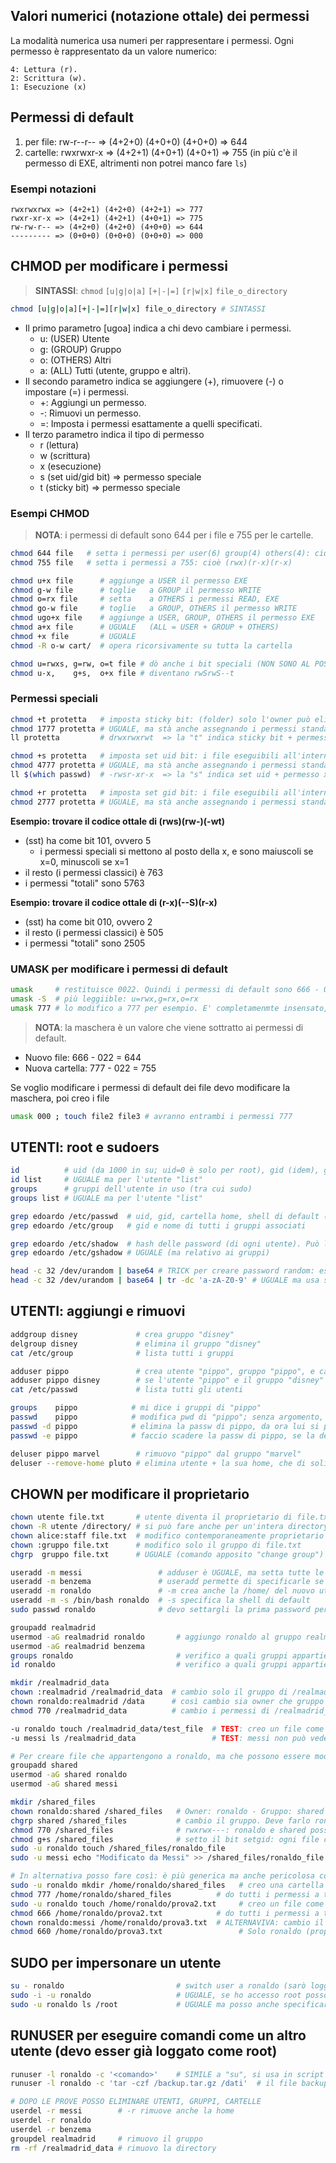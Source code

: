 ## Valori numerici (notazione ottale) dei permessi
La modalità numerica usa numeri per rappresentare i permessi. Ogni permesso è rappresentato da un valore numerico:

    4: Lettura (r).
    2: Scrittura (w).
    1: Esecuzione (x)

## Permessi di default
1. per file: rw-r--r-- => (4+2+0) (4+0+0) (4+0+0) => 644
2. cartelle: rwxrwxr-x => (4+2+1) (4+0+1) (4+0+1) => 755 (in più c'è il permesso di EXE, altrimenti non potrei manco fare `ls`)

### Esempi notazioni
    rwxrwxrwx => (4+2+1) (4+2+0) (4+2+1) => 777
    rwxr-xr-x => (4+2+1) (4+2+1) (4+0+1) => 775
    rw-rw-r-- => (4+2+0) (4+2+0) (4+0+0) => 644
    --------- => (0+0+0) (0+0+0) (0+0+0) => 000

## CHMOD per modificare i permessi
> **SINTASSI**: `chmod` `[u|g|o|a]` `[+|-|=]` `[r|w|x]` `file_o_directory`
```bash
chmod [u|g|o|a][+|-|=][r|w|x] file_o_directory # SINTASSI
```
* Il primo parametro [ugoa] indica a chi devo cambiare i permessi.
  * u: (USER)   Utente  
  * g: (GROUP)  Gruppo 
  * o: (OTHERS) Altri 
  * a: (ALL)    Tutti (utente, gruppo e altri).  
* Il secondo parametro indica se aggiungere (+), rimuovere (-) o impostare (=) i permessi.
  * +: Aggiungi un permesso.  
  * -: Rimuovi un permesso.  
  * =: Imposta i permessi esattamente a quelli specificati.  
* Il terzo parametro indica il tipo di permesso
  * r (lettura)
  * w (scrittura)
  * x (esecuzione)
  * s (set uid/gid bit) => permesso speciale
  * t (sticky bit)      => permesso speciale

### Esempi CHMOD
> **NOTA**: i permessi di default sono 644 per i file e 755 per le cartelle.
```bash
chmod 644 file   # setta i permessi per user(6) group(4) others(4): cioè (rw-)(r--)(r--)
chmod 755 file   # setta i permessi a 755: cioè (rwx)(r-x)(r-x)

chmod u+x file      # aggiunge a USER il permesso EXE
chmod g-w file      # toglie   a GROUP il permesso WRITE
chmod o=rx file     # setta    a OTHERS i permessi READ, EXE
chmod go-w file     # toglie   a GROUP, OTHERS il permesso WRITE
chmod ugo+x file    # aggiunge a USER, GROUP, OTHERS il permesso EXE
chmod a+x file      # UGUALE   (ALL = USER + GROUP + OTHERS)
chmod +x file       # UGUALE
chmod -R o-w cart/  # opera ricorsivamente su tutta la cartella

chmod u=rwxs, g=rw, o=t file # dò anche i bit speciali (NON SONO AL POSTO DELLE x) => rwsrw---T
chmod u-x,    g+s,  o+x file # diventano rwSrwS--t     
```


### Permessi speciali
```bash
chmod +t protetta   # imposta sticky bit: (folder) solo l'owner può eliminare i file all'interno, a prescindere dai permessi sui file
chmod 1777 protetta # UGUALE, ma stà anche assegnando i permessi standard 777. I permessi saranno rwx rwx rwt
ll protetta         # drwxrwxrwt  => la "t" indica sticky bit + permesso x, altrimenti sarebbe "T"

chmod +s protetta   # imposta set uid bit: i file eseguibili all'interno verranno eseguiti con i permessi del proprietario
chmod 4777 protetta # UGUALE, ma stà anche assegnando i permessi standard 777. I permessi saranno rws rwx rwx
ll $(which passwd)  # -rwsr-xr-x  => la "s" indica set uid + permesso x, altrimenti sarebbe "S". Senza set uid non potrei scrivere su quel file di root

chmod +r protetta   # imposta set gid bit: i file eseguibili all'interno verranno eseguiti con i permessi del gruppo proprietario
chmod 2777 protetta # UGUALE, ma stà anche assegnando i permessi standard 777. I permessi saranno rwx rws rwx
```
**Esempio: trovare il codice ottale di (rws)(rw-)(-wt)**
- (sst) ha come bit 101, ovvero 5
  - i permessi speciali si mettono al posto della x, e sono maiuscoli se x=0, minuscoli se x=1
- il resto (i permessi classici) è 763
- i permessi "totali" sono 5763

**Esempio: trovare il codice ottale di (r-x)(--S)(r-x)**
- (sst) ha come bit 010, ovvero 2
- il resto (i permessi classici) è 505
- i permessi "totali" sono 2505



### UMASK per modificare i permessi di default
```bash
umask     # restituisce 0022. Quindi i permessi di default sono 666 - 0022 = 644
umask -S  # più leggiible: u=rwx,g=rx,o=rx
umask 777 # lo modifico a 777 per esempio. E' completamenmte insensato, equivale a u=,g=,o=, è solo un esempio
```
> **NOTA**: la maschera è un valore che viene sottratto ai permessi di default.
- Nuovo file: 666 - 022 = 644
- Nuova cartella: 777 - 022 = 755
 
Se voglio modificare i permessi di default dei file devo modificare la maschera, poi creo i file
```bash
umask 000 ; touch file2 file3 # avranno entrambi i permessi 777
```


## UTENTI: root e sudoers
```bash
id          # uid (da 1000 in su; uid=0 è solo per root), gid (idem), gruppi dell'utente in uso (tra cui sudo)
id list     # UGUALE ma per l'utente "list"
groups      # gruppi dell'utente in uso (tra cui sudo)
groups list # UGUALE ma per l'utente "list"

grep edoardo /etc/passwd  # uid, gid, cartella home, shell di default (di ogni utente)
grep edoardo /etc/group   # gid e nome di tutti i gruppi associati 

grep edoardo /etc/shadow  # hash delle password (di ogni utente). Può leggerlo solo root
grep edoardo /etc/gshadow # UGUALE (ma relativo ai gruppi)

head -c 32 /dev/urandom | base64 # TRICK per creare password random: estrae i primi 32B random e li codifica
head -c 32 /dev/urandom | base64 | tr -dc 'a-zA-Z0-9' # UGUALE ma usa solo lettere e numeri
```


## UTENTI: aggiungi e rimuovi
```bash
addgroup disney             # crea gruppo "disney"
delgroup disney             # elimina il gruppo "disney"
cat /etc/group              # lista tutti i gruppi

adduser pippo               # crea utente "pippo", gruppo "pippo", e cartella "/home/pippo"
adduser pippo disney        # se l'utente "pippo" e il gruppo "disney" esistono già, aggiunge "pippo" a "disney"
cat /etc/passwd             # lista tutti gli utenti

groups    pippo            # mi dice i gruppi di "pippo"
passwd    pippo            # modifica pwd di "pippo"; senza argomento, modifica la pwd dell'utente corrente
passwd -d pippo            # elimina la passw di pippo, da ora lui si può loggare senza password
passwd -e pippo            # faccio scadere la passw di pippo, se la deve modificare

deluser pippo marvel        # rimuovo "pippo" dal gruppo "marvel"
deluser --remove-home pluto # elimina utente + la sua home, che di solito non ci serve più
```


## CHOWN per modificare il proprietario
```bash
chown utente file.txt       # utente diventa il proprietario di file.txt
chown -R utente /directory/ # si può fare anche per un'intera directory con -R
chown alice:staff file.txt  # modifico contemporaneamente proprietario e gruppo di file.txt
chown :gruppo file.txt      # modifico solo il gruppo di file.txt
chgrp  gruppo file.txt      # UGUALE (comando apposito "change group")

useradd -m messi                 # adduser è UGUALE, ma setta tutte le cose seguenti ai valori di default. Quindi abitualmente userò adduser 
useradd -m benzema               # useradd permette di specificarle se voglio modificarle dal default
useradd -m ronaldo               # -m crea anche la /home/ del nuovo utente
useradd -m -s /bin/bash ronaldo  # -s specifica la shell di default
sudo passwd ronaldo              # devo settargli la prima password per poterlo usare

groupadd realmadrid             
usermod -aG realmadrid ronaldo       # aggiungo ronaldo al gruppo realmadrid
usermod -aG realmadrid benzema
groups ronaldo                       # verifico a quali gruppi appartiene ronaldo
id ronaldo                           # verifico a quali gruppi appartiene ronaldo

mkdir /realmadrid_data              
chown :realmadrid /realmadrid_data  # cambio solo il gruppo di /realmadrid_data
chown ronaldo:realmadrid /data      # così cambio sia owner che gruppo
chmod 770 /realmadrid_data          # cambio i permessi di /realmadrid_data  

-u ronaldo touch /realmadrid_data/test_file  # TEST: creo un file come ronaldo: se i permessi sono corretti, posso farlo
-u messi ls /realmadrid_data                 # TEST: messi non può vedere il contenuto di /realmadrid_data

# Per creare file che appartengono a ronaldo, ma che possono essere modificati anche da messi, posso creare un gruppo condiviso
groupadd shared
usermod -aG shared ronaldo
usermod -aG shared messi

mkdir /shared_files
chown ronaldo:shared /shared_files   # Owner: ronaldo - Gruppo: shared (quindi anche messi può accedere a /shared_files) 
chgrp shared /shared_files           # cambio il gruppo. Deve farlo ronaldo, può farlo solo chi appartiene a entrambi i gruppi
chmod 770 /shared_files              # rwxrwx---: ronaldo e shared possono fare tutto, altri niente
chmod g+s /shared_files              # setto il bit setgid: ogni file creato in /shared_files avrà come gruppo proprietario "shared"
sudo -u ronaldo touch /shared_files/ronaldo_file                       # creo un file come ronaldo
sudo -u messi echo "Modificato da Messi" >> /shared_files/ronaldo_file # TEST: messi può modificare il file di ronaldo

# In alternativa posso fare così: è più generica ma anche pericolosa come soluzione
sudo -u ronaldo mkdir /home/ronaldo/shared_files   # creo una cartella condivisa come ronaldo
chmod 777 /home/ronaldo/shared_files          # do tutti i permessi a tutti, non solo a messi (PERICOLOSO)
sudo -u ronaldo touch /home/ronaldo/prova2.txt     # creo un file come ronaldo
chmod 666 /home/ronaldo/prova2.txt            # do tutti i permessi a tutti, non solo a messi (PERICOLOSO)
chown ronaldo:messi /home/ronaldo/prova3.txt  # ALTERNAVIVA: cambio il gruppo proprietario di prova3.txt
chmod 660 /home/ronaldo/prova3.txt                 # Solo ronaldo (proprietario) e messi (gruppo) possono leggere e scrivere il file
```


## SUDO per impersonare un utente
```bash
su - ronaldo                         # switch user a ronaldo (sarò loggato come ronaldo)
sudo -i -u ronaldo                   # UGUALE, se ho accesso root posso impersonalo senza inserire la sua password
sudo -u ronaldo ls /root             # UGUALE ma posso anche specificare il comando da eseguire
```


## RUNUSER per eseguire comandi come un altro utente (devo esser già loggato come root)
```bash
runuser -l ronaldo -c '<comando>'    # SIMILE a "su", si usa in script o ambienti non interattivi (non richiede la passw)
runuser -l ronaldo -c 'tar -czf /backup.tar.gz /dati'  # il file backup.tar.gz avrà come owner ronaldo

# DOPO LE PROVE POSSO ELIMINARE UTENTI, GRUPPI, CARTELLE
userdel -r messi        # -r rimuove anche la home
userdel -r ronaldo
userdel -r benzema
groupdel realmadrid     # rimuovo il gruppo
rm -rf /realmadrid_data # rimuovo la directory

```
